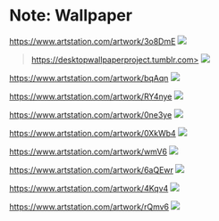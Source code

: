 # Note: Wallpaper

<https://www.artstation.com/artwork/3o8DmE>
![](https://cdna.artstation.com/p/assets/images/images/018/134/620/large/louis-durrant-kde-1080.jpg?1558453115)

>https://desktopwallpaperproject.tumblr.com>
![](https://64.media.tumblr.com/tumblr_m83868I1471rbwaj3o1_1280.jpg)

<https://www.artstation.com/artwork/bqAqn>
![](https://cdnb.artstation.com/p/assets/images/images/009/530/011/4k/tamer-poyraz-demiralp-kaffffa2.jpg?1519511352)

<https://www.artstation.com/artwork/RY4nye>
![](https://cdnb.artstation.com/p/assets/images/images/022/833/919/4k/fan-zhang-sketch-ao-nz3s.jpg?1576855084)

<https://www.artstation.com/artwork/0ne3ye>
![](https://cdna.artstation.com/p/assets/images/images/031/514/156/large/alena-aenami-budapest.jpg?1603836263)

<https://www.artstation.com/artwork/0XkWb4>
![](https://cdna.artstation.com/p/assets/images/images/020/786/076/large/michal-kvac-the-woods-small.jpg?1569176234)

<https://www.artstation.com/artwork/wmV6>
![](https://cdna.artstation.com/p/assets/images/images/000/049/358/large/Monolith_1.jpg?1398934122)

<https://www.artstation.com/artwork/6aQEwr>
![](https://cdna.artstation.com/p/assets/images/images/019/579/048/large/taehoon-kang-16.jpg?1564108795)

<https://www.artstation.com/artwork/4Kqv4>
![](https://cdna.artstation.com/p/assets/images/images/009/368/690/large/tabitha-robson-smoothies.jpg)

<https://www.artstation.com/artwork/rQmv6>
![](https://cdna.artstation.com/p/assets/images/images/010/445/840/large/shae-humphries-watermelon.jpg?1524488224)
